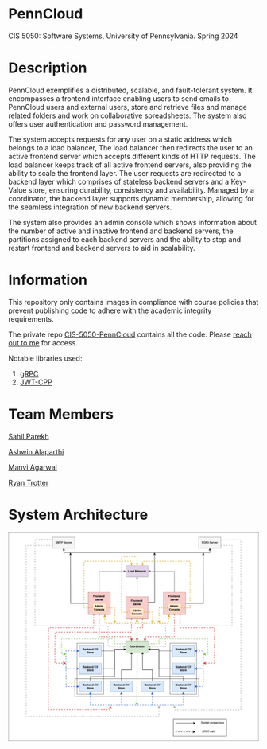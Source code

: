 # PennCloud

CIS 5050: Software Systems, University of Pennsylvania. Spring 2024

# Description

PennCloud exemplifies a distributed, scalable, and fault-tolerant system. It encompasses a frontend interface enabling users to send emails to PennCloud users and external users, store and retrieve files and manage related folders and work on collaborative spreadsheets. The system also offers user authentication and password management.

The system accepts requests for any user on a static address which belongs to a load balancer, The load balancer then redirects the user to an active frontend server which accepts different kinds of HTTP requests. The load balancer keeps track of all active frontend servers, also providing the ability to scale the frontend layer. The user requests are redirected to a backend layer which comprises of stateless backend servers and a Key-Value store, ensuring durability, consistency and availability. Managed by a coordinator, the backend layer supports dynamic membership, allowing for the seamless integration of new backend servers.

The system also provides an admin console which shows information about the number of active and inactive frontend and backend servers, the partitions assigned to each backend servers and the ability to stop and restart frontend and backend servers to aid in scalability.

# Information

This repository only contains images in compliance with course policies that prevent publishing code to adhere with the academic integrity requirements.

The private repo [CIS-5050-PennCloud](https://github.com/sahilparekh08/CIS-5050-PennCloud) contains all the code. Please [reach out to me](mailto:sahilparekh08@gmail.com) for access.

Notable libraries used:
1. [gRPC](https://grpc.io/)
2. [JWT-CPP](https://github.com/Thalhammer/jwt-cpp)

# Team Members

[Sahil Parekh](https://www.linkedin.com/in/parekh-sahil/)

[Ashwin Alaparthi](https://www.linkedin.com/in/ashwinalaparthi/)

[Manvi Agarwal](https://www.linkedin.com/in/manviagarwal27/)

[Ryan Trotter](https://www.linkedin.com/in/ryan-trotter-4b3241204/)

# System Architecture

![System Architecture](https://github.com/sahilparekh08/PennCloud/blob/main/images/system_arch.jpg)

